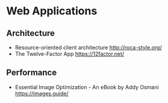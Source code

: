 # Web Applications

## Architecture

* Resource-oriented client architecture
  http://roca-style.org/
* The Twelve-Factor App
  https://12factor.net/

## Performance

* Essential Image Optimization - An eBook by Addy Osmani
  https://images.guide/
